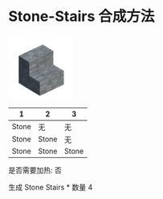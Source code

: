 # Stone-Stairs 合成方法

![Icon](1575c5cb2c7d0294fb243066d2ea9317.png)

|1|2|3|
|----|-----|-----|
|Stone|无|无|
|Stone|Stone|无|
|Stone|Stone|Stone|

是否需要加热: 否

生成 Stone Stairs \* 数量 4
<br/> <br/> <br/> 

